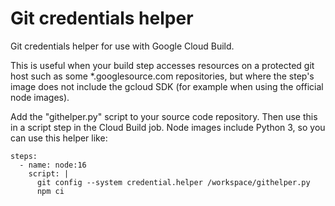Git credentials helper
======================

Git credentials helper for use with Google Cloud Build.

This is useful when your build step accesses resources on a protected git host such as some *.googlesource.com repositories, but where the step's image does not include the gcloud SDK (for example when using the official node images).

Add the "githelper.py" script to your source code repository. Then use this in
a script step in the Cloud Build job. Node images include Python 3, so you
can use this helper like:

    steps:
      - name: node:16
        script: |
          git config --system credential.helper /workspace/githelper.py
          npm ci
